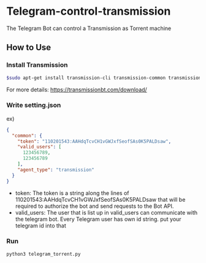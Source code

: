 # Telegram-control-transmission
The Telegram Bot can control a Transmission as Torrent machine

## How to Use
### Install Transmission 
```bash
$sudo apt-get install transmission-cli transmission-common transmission-daemon
```
For more details: https://transmissionbt.com/download/

### Write setting.json
ex)
```json
{
  "common": {
    "token": "110201543:AAHdqTcvCH1vGWJxfSeofSAs0K5PALDsaw",
    "valid_users": [
      123456789,
      123456789
    ],
    "agent_type": "transmission"
  }
}
```
* token: The token is a string along the lines of 110201543:AAHdqTcvCH1vGWJxfSeofSAs0K5PALDsaw that will be required to authorize the bot and send requests to the Bot API.
* valid_users: The user that is list up in valid_users can communicate with the telegram bot.
Every Telegram user has own id string. put your telegram id into that

### Run
```bash
python3 telegram_torrent.py
```
